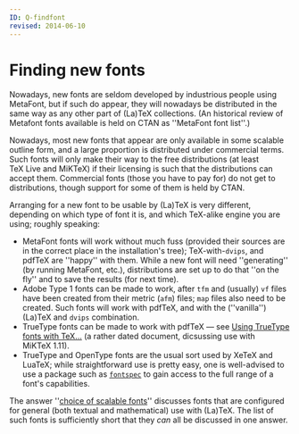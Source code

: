 ```yaml
---
ID: Q-findfont
revised: 2014-06-10
---
```

# Finding new fonts

Nowadays, new fonts are seldom developed by industrious people using
MetaFont, but if such do appear, they will nowadays be distributed in
the same way as any other part of (La)TeX collections.  (An
historical review of Metafont fonts available is held on CTAN
as ''MetaFont font list''.)

Nowadays, most new fonts that appear are only available in some
scalable outline form, and a large proportion is distributed under
commercial terms.  Such fonts will only make their way to the free
distributions (at least TeX&nbsp;Live and MiKTeX) if their licensing
is such that the distributions can accept them.  Commercial fonts
(those you have to pay for) do not get to distributions, though
support for some of them is held by CTAN.

Arranging for a new font to be usable by (La)TeX is very different,
depending on which type of font it is, and which TeX-alike engine
you are using; roughly speaking:
  

-  MetaFont fonts will work without much fuss (provided their
    sources are in the correct place in the installation's tree);
    TeX-with-`dvips`, and pdfTeX are ''happy'' with them.
    While a new font will need ''generating'' (by running MetaFont, etc.),
    distributions are set up to do that ''on the fly'' and to save the
    results (for next time).
-  Adobe Type 1 fonts can be made to work, after `tfm`
    and (usually) `vf` files have been created from their
    metric (`afm`) files; `map` files also need to
    be created.  Such fonts will work with pdfTeX, and with the
    (''vanilla'')(La)TeX and `dvips` combination.
-  TrueType fonts can be made to work with pdfTeX&nbsp;&mdash; see
  [Using TrueType fonts with TeX&hellip;](http://www.radamir.com/tex/ttf-tex.htm)
    (a rather dated document, dicsussing use with MiKTeX&nbsp;1.11).
-  TrueType and OpenType fonts are the usual sort used by XeTeX
    and LuaTeX; while straightforward use is pretty easy, one is
    well-advised to use a package such as [`fontspec`](https://ctan.org/pkg/fontspec) to gain
    access to the full range of a font's capabilities.

The answer ''[choice of scalable fonts](FAQ-psfchoice.md)'' discusses
fonts that are configured for general (both textual and mathematical)
use with (La)TeX.  The list of such fonts is sufficiently short that
they _can_ all be discussed in one answer.

